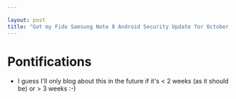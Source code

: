 ```yaml
---

layout: post
title: "Got my Fido Samsung Note 8 Android Security Update for October 2019 on October 21, 2019 - 20 days after Google released it on October 1, 2019"
---
```


# Pontifications

* I  guess I'll only blog about this in the future if it's < 2 weeks (as it should be) or > 3 weeks :-)
